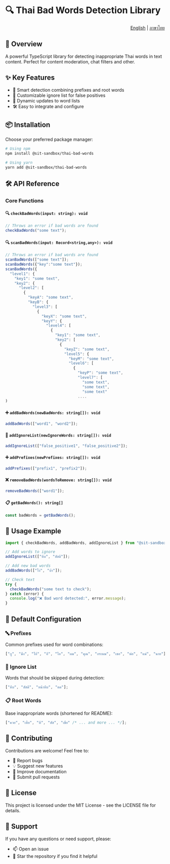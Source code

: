 # 🔍 Thai Bad Words Detection Library

<div align="right">
  <a href="README.md">English</a> | <a href="README.th.md">ภาษาไทย</a>
</div>

## 📖 Overview

A powerful TypeScript library for detecting inappropriate Thai words in text content. Perfect for content moderation, chat filters and other.

## ✨ Key Features

- 🎯 Smart detection combining prefixes and root words
- 🚫 Customizable ignore list for false positives
- 🔄 Dynamic updates to word lists
- 🛠️ Easy to integrate and configure

## 📦 Installation

Choose your preferred package manager:

```bash
# Using npm
npm install @sit-sandbox/thai-bad-words

# Using yarn
yarn add @sit-sandbox/thai-bad-words
```

## 🛠️ API Reference

### Core Functions

#### 🔍 `checkBadWords(input: string): void`

```typescript
// Throws an error if bad words are found
checkBadWords("some text");
```

#### 🔍 `scanBadWords(input: Record<string,any>): void`

```typescript
// Throws an error if bad words are found
scanBadWords(["some text"]);
scanBadWords({"key":"some text"});
scanBadWords({
  "level1": {
    "key1": "some text",
    "key2": {
      "level2": [
        {
          "keyA": "some text",
          "keyB": {
            "level3": [
              {
                "keyX": "some text",
                "keyY": {
                  "level4": [
                    {
                      "key1": "some text",
                      "key2": [
                        {
                          "keyZ": "some text",
                          "level5": {
                            "keyM": "some text",
                            "level6": [
                              {
                                "keyP": "some text",
                                "level7": [
                                  "some text",
                                  "some text",
                                  "some text"
                                ....
)
```

#### ➕ `addBadWords(newBadWords: string[]): void`

```typescript
addBadWords(["word1", "word2"]);
```

#### 🚫 `addIgnoreList(newIgnoreWords: string[]): void`

```typescript
addIgnoreList(["false_positive1", "false_positive2"]);
```

#### ➕ `addPrefixes(newPrefixes: string[]): void`

```typescript
addPrefixes(["prefix1", "prefix2"]);
```

#### ❌ `removeBadWords(wordsToRemove: string[]): void`

```typescript
removeBadWords(["word1"]);
```

#### 📋 `getBadWords(): string[]`

```typescript
const badWords = getBadWords();
```

## 🌟 Usage Example

```typescript
import { checkBadWords, addBadWords, addIgnoreList } from "@sit-sandbox/thai-bad-words";

// Add words to ignore
addIgnoreList(["หีบ", "สัสดี"]);

// Add new bad words
addBadWords(["โง่", "บ้า"]);

// Check text
try {
  checkBadWords("some text to check");
} catch (error) {
  console.log("❌ Bad word detected:", error.message);
}
```

## 📝 Default Configuration

### 🔤 Prefixes

Common prefixes used for word combinations:

```typescript
["กู", "มึง", "ไอ้", "อี", "ไอ", "ผม", "คุณ", "กระผม", "เธอ", "พ่อ", "แม่", "นาย"];
```

### 🚫 Ignore List

Words that should be skipped during detection:

```typescript
["หีบ", "สัสดี", "หน้าหีบ", "ตด"];
```

### 📋 Root Words

Base inappropriate words (shortened for README):

```typescript
["ควย", "เหี้ย", "หี", "สัส", "เชี่ย" /* ... and more ... */];
```

## 🤝 Contributing

Contributions are welcome! Feel free to:

- 🐛 Report bugs
- 💡 Suggest new features
- 📝 Improve documentation
- 🔧 Submit pull requests

## 📄 License

This project is licensed under the MIT License - see the LICENSE file for details.

## 💬 Support

If you have any questions or need support, please:

- 📫 Open an issue
- 🌟 Star the repository if you find it helpful
